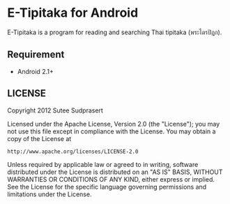 E-Tipitaka for Android
==================

E-Tipitaka is a program for reading and searching Thai tipitaka (พระไตรปิฎก).

Requirement
------------
* Android 2.1+

LICENSE
-------
Copyright 2012 Sutee Sudprasert

Licensed under the Apache License, Version 2.0 (the "License");
you may not use this file except in compliance with the License.
You may obtain a copy of the License at

    http://www.apache.org/licenses/LICENSE-2.0

Unless required by applicable law or agreed to in writing, software
distributed under the License is distributed on an "AS IS" BASIS,
WITHOUT WARRANTIES OR CONDITIONS OF ANY KIND, either express or implied.
See the License for the specific language governing permissions and
limitations under the License.
